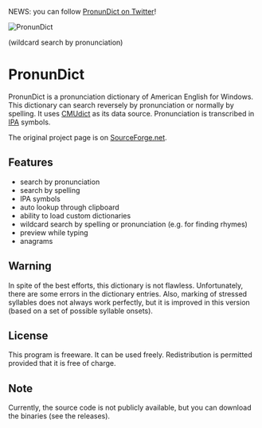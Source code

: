 NEWS: you can follow [PronunDict on Twitter](https://twitter.com/PronunDict)!

![PronunDict](https://c.fsdn.com/con/app/proj/pronundict/screenshots/image11.png/1)

(wildcard search by pronunciation)


# PronunDict
PronunDict is a pronunciation dictionary of American English for Windows. This dictionary can search reversely by pronunciation or normally by spelling. It uses [CMUdict](http://www.speech.cs.cmu.edu/cgi-bin/cmudict) as its data source. Pronunciation is transcribed in [IPA](http://en.wikipedia.org/wiki/International_Phonetic_Alphabet) symbols.

The original project page is on [SourceForge.net](https://sourceforge.net/projects/pronundict/).


## Features
* search by pronunciation
* search by spelling
* IPA symbols
* auto lookup through clipboard
* ability to load custom dictionaries
* wildcard search by spelling or pronunciation (e.g. for finding rhymes)
* preview while typing
* anagrams

## Warning
In spite of the best efforts, this dictionary is not flawless. Unfortunately, there are some
errors in the dictionary entries. Also, marking of stressed syllables does not always work
perfectly, but it is improved in this version (based on a set of possible syllable onsets).

## License
This program is freeware. It can be used freely. Redistribution is permitted provided
that it is free of charge.

## Note
Currently, the source code is not publicly available, but you can download the binaries (see the releases).
